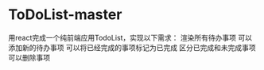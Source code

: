 # ToDoList-master
用react完成一个纯前端应用TodoList，实现以下需求：
渲染所有待办事项
可以添加新的待办事项
可以将已经完成的事项标记为已完成
区分已完成和未完成事项
可以删除事项
